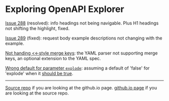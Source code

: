 # Exploring OpenAPI Explorer

[Issue 288](288) (resolved):  info headings not being navigable.  Plus H1 headings not shifting the highlight, fixed.

[Issue 289](289) (fixed):  request body example descriptions not changing with the example.

[Not handing <<-style merge keys](mergekey): the YAML parser not
supporting merge keys, an optional extension to the YAML spec.

[Wrong default for parameter `explode`](explode):  assuming a default of 'false' for 'explode' when it [should be true](https://swagger.io/docs/specification/v3_0/serialization/#query-parameters).

<hr/>

[Source repo](https://github.com/andrewdonkin/oae) if you are
looking at the github.io page.
[github.io page](https://andrewdonkin.github.io/oae/) if you are
looking at the source repo.


